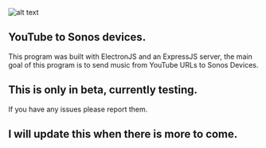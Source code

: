 ![alt text](https://i.imgur.com/BgKKTo9.png "YT-SONOS")
## YouTube to Sonos devices.
This program was built with ElectronJS and an ExpressJS server, the main goal of this program is to
send music from YouTube URLs to Sonos Devices.


## This is only in beta, currently testing.
If you have any issues please report them.




## I will update this when there is more to come.
